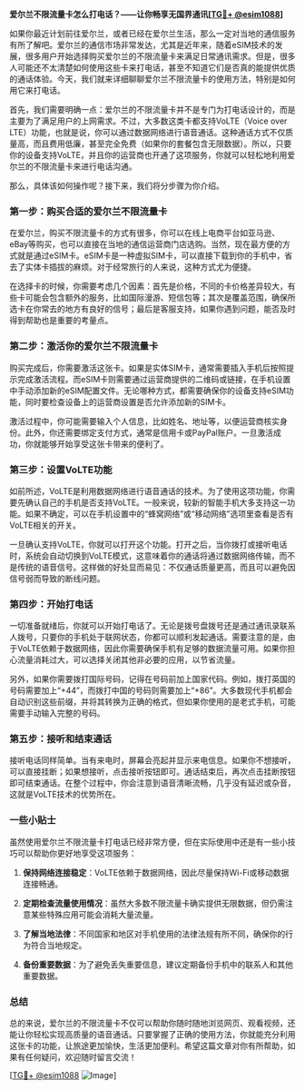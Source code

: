**爱尔兰不限流量卡怎么打电话？——让你畅享无国界通讯[[TG💪+ @esim1088](https://t.me/s/esim1088)]**

如果你最近计划前往爱尔兰，或者已经在爱尔兰生活，那么一定对当地的通信服务有所了解吧。爱尔兰的通信市场非常发达，尤其是近年来，随着eSIM技术的发展，很多用户开始选择购买爱尔兰的不限流量卡来满足日常通讯需求。但是，很多人可能还不太清楚如何使用这些卡来打电话，甚至不知道它们是否真的能提供优质的通话体验。今天，我们就来详细聊聊爱尔兰不限流量卡的使用方法，特别是如何用它来打电话。

首先，我们需要明确一点：爱尔兰的不限流量卡并不是专门为打电话设计的，而是主要为了满足用户的上网需求。不过，大多数这类卡都支持VoLTE（Voice over LTE）功能，也就是说，你可以通过数据网络进行语音通话。这种通话方式不仅质量高，而且费用低廉，甚至完全免费（如果你的套餐包含无限数据）。所以，只要你的设备支持VoLTE，并且你的运营商也开通了这项服务，你就可以轻松地利用爱尔兰的不限流量卡来进行电话沟通。

那么，具体该如何操作呢？接下来，我们将分步骤为你介绍。

### 第一步：购买合适的爱尔兰不限流量卡

在爱尔兰，购买不限流量卡的方式有很多，你可以在线上电商平台如亚马逊、eBay等购买，也可以直接在当地的通信运营商门店选购。当然，现在最方便的方式就是通过eSIM卡。eSIM卡是一种虚拟SIM卡，可以直接下载到你的手机中，省去了实体卡插拔的麻烦。对于经常旅行的人来说，这种方式尤为便捷。

在选择卡的时候，你需要考虑几个因素：首先是价格，不同的卡价格差异较大，有些卡可能会包含额外的服务，比如国际漫游、短信包等；其次是覆盖范围，确保所选卡在你常去的地方有良好的信号；最后是客服支持，如果你遇到问题，能否及时得到帮助也是重要的考量点。

### 第二步：激活你的爱尔兰不限流量卡

购买完成后，你需要激活这张卡。如果是实体SIM卡，通常需要插入手机后按照提示完成激活流程。而eSIM卡则需要通过运营商提供的二维码或链接，在手机设置中手动添加新的eSIM配置文件。无论哪种方式，都需要确保你的设备支持eSIM功能，同时要检查设备上的运营商设置是否允许添加新的SIM卡。

激活过程中，你可能需要输入个人信息，比如姓名、地址等，以便运营商核实身份。此外，你还需要绑定支付方式，通常是信用卡或PayPal账户。一旦激活成功，你就能够开始享受这张卡带来的便利了。

### 第三步：设置VoLTE功能

如前所述，VoLTE是利用数据网络进行语音通话的技术。为了使用这项功能，你需要先确认自己的手机是否支持VoLTE。一般来说，较新的智能手机大多支持这一功能。如果不确定，可以在手机设置中的“蜂窝网络”或“移动网络”选项里查看是否有VoLTE相关的开关。

一旦确认支持VoLTE，你就可以打开这个功能。打开之后，当你拨打或接听电话时，系统会自动切换到VoLTE模式，这意味着你的通话将通过数据网络传输，而不是传统的语音信号。这样做的好处显而易见：不仅通话质量更高，而且可以避免因信号弱而导致的断线问题。

### 第四步：开始打电话

一切准备就绪后，你就可以开始打电话了。无论是拨号盘拨号还是通过通讯录联系人拨号，只要你的手机处于联网状态，你都可以顺利发起通话。需要注意的是，由于VoLTE依赖于数据网络，因此你需要确保手机有足够的数据流量可用。如果你担心流量消耗过大，可以选择关闭其他非必要的应用，以节省流量。

另外，如果你需要拨打国际号码，记得在号码前加上国家代码。例如，拨打英国的号码需要加上“+44”，而拨打中国的号码则需要加上“+86”。大多数现代手机都会自动识别这些前缀，并将其转换为正确的格式，但如果你使用的是老式手机，可能需要手动输入完整的号码。

### 第五步：接听和结束通话

接听电话同样简单。当有来电时，屏幕会亮起并显示来电信息。如果你不想接听，可以直接挂断；如果想接听，点击接听按钮即可。通话结束后，再次点击挂断按钮即可结束通话。在整个过程中，你会注意到语音清晰流畅，几乎没有延迟或杂音，这就是VoLTE技术的优势所在。

### 一些小贴士

虽然使用爱尔兰不限流量卡打电话已经非常方便，但在实际使用中还是有一些小技巧可以帮助你更好地享受这项服务：

1. **保持网络连接稳定**：VoLTE依赖于数据网络，因此尽量保持Wi-Fi或移动数据连接畅通。
   
2. **定期检查流量使用情况**：虽然大多数不限流量卡确实提供无限数据，但仍需注意某些特殊应用可能会消耗大量流量。

3. **了解当地法律**：不同国家和地区对手机使用的法律法规有所不同，确保你的行为符合当地规定。

4. **备份重要数据**：为了避免丢失重要信息，建议定期备份手机中的联系人和其他重要数据。

### 总结

总的来说，爱尔兰的不限流量卡不仅可以帮助你随时随地浏览网页、观看视频，还能让你轻松实现高质量的语音通话。只要掌握了正确的使用方法，你就能充分利用这张卡的功能，让旅途更加愉快，生活更加便利。希望这篇文章对你有所帮助，如果有任何疑问，欢迎随时留言交流！

[[TG💪+ @esim1088](https://t.me/s/esim1088) ![Image](https://i.postimg.cc/4NQfJmqS/Snipaste-2025-05-13-00-14-12.png)]